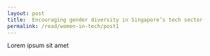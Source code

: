 ```yaml
---
layout: post
title:  Encouraging gender diversity in Singapore’s tech sector
permalink: /read/women-in-tech/post1
---
```

Lorem ipsum sit amet
